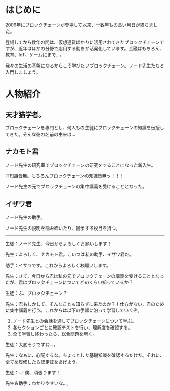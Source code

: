 # はじめに

2009年にブロックチェーンが登場して以来、十数年もの長い月日が経ちました。

登場してから数年の間は、仮想通貨ばかりに活用されてきたブロックチェーンですが、近年はほかの分野で応用する動きが活発化しています。金融はもちろん、教育、IoT、ゲームにまで...。

我々の生活の基盤になるからこそ学びたいブロックチェーン。ノード先生たちと入門しましょう。

# 人物紹介

## 天才猫学者。

ブロックチェーンを専門とし、何人もの生徒にブロックチェーンの知識を伝授してきた。そんな彼の名前の由来は…

## ナカモト君

ノード先生の研究室でブロックチェーンの研究をすることになった新入生。

IT知識皆無。もちろんブロックチェーンの知識皆無ッ！！！

ノード先生の元でブロックチェーンの集中講義を受けることとなった。

## イザワ君

ノード先生の助手。

ノード先生の説明を噛み砕いたり、図示する役目を持つ。

***
生徒：ノード先生、今日からよろしくお願いします！

先生：よろしく、ナカモト君。こいつは私の助手、イザワ君だ。

助手：イザワです。これからよろしくお願いします。

先生：さて、今日から君は私の元でブロックチェーンの講義を受けることとなったが、君はブロックチェーンについてどのくらい知っているか？

生徒：ぶ、ブロックチェーン？

先生：君もしかして、そんなことも知らずに来たのか？！仕方がない、君のために集中講義を行う。これからは以下の手順に沿って学習していくぞ。

1. ノード先生との会話を通してブロックチェーンについて学ぶ。
2. 各セクションごとに確認テストを行い、理解度を確認する。
3. 全て学習し終わったら、総合問題を解く。

生徒：大変そうですね...。

先生：なぁに、心配するな。ちょっとした基礎知識を確認するだけだ。それに、全てを履修したら認定証をあげよう。

生徒：...! 僕、頑張ります！

先生＆助手：わかりやすいな...。